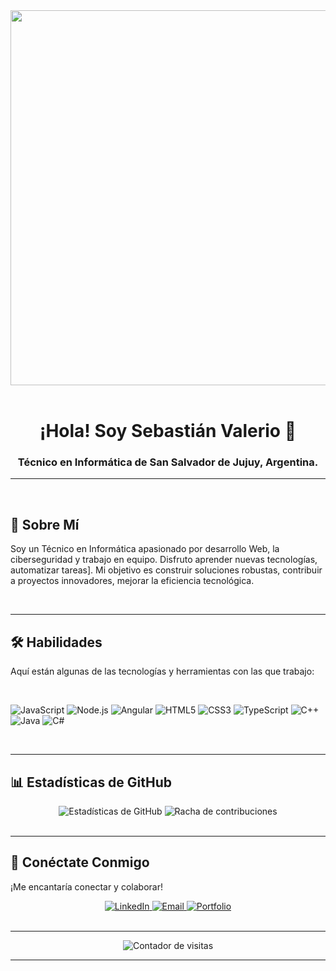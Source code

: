 <div align="center">
  <img src="https://raw.githubusercontent.com/MicaelliDev/MicaelliDev/main/assets/banner.gif" width="600" />
</div>

<br>

<div align="center">
  <h1>¡Hola! Soy Sebastián Valerio 👋</h1>
  <h3>Técnico en Informática de San Salvador de Jujuy, Argentina.</h3>
</div>

---

<br>

## 🚀 Sobre Mí

Soy un Técnico en Informática apasionado por desarrollo Web, la ciberseguridad y trabajo en equipo. Disfruto aprender nuevas tecnologías, automatizar tareas]. Mi objetivo es construir soluciones robustas, contribuir a proyectos innovadores, mejorar la eficiencia tecnológica.

<br>

---

## 🛠️ Habilidades

Aquí están algunas de las tecnologías y herramientas con las que trabajo:

<br>

<p align="left">
  <img src="https://img.shields.io/badge/JavaScript-F7DF1E?style=for-the-badge&logo=javascript&logoColor=black" alt="JavaScript" />
  <img src="https://img.shields.io/badge/Node.js-339933?style=for-the-badge&logo=node.js&logoColor=white" alt="Node.js" />
  <img src="https://img.shields.io/badge/Angular-DD0031?style=for-the-badge&logo=angular&logoColor=white" alt="Angular" />
  <img src="https://img.shields.io/badge/HTML5-E34F26?style=for-the-badge&logo=html5&logoColor=white" alt="HTML5" />
  <img src="https://img.shields.io/badge/CSS3-1572B6?style=for-the-badge&logo=css3&logoColor=white" alt="CSS3" />
  <img src="https://img.shields.io/badge/TypeScript-3178C6?style=for-the-badge&logo=typescript&logoColor=white" alt="TypeScript" />
  <img src="https://img.shields.io/badge/C%2B%2B-00599C?style=for-the-badge&logo=c%2B%2B&logoColor=white" alt="C++" />
  <img src="https://img.shields.io/badge/Java-007396?style=for-the-badge&logo=java&logoColor=white" alt="Java" />
  <img src="https://img.shields.io/badge/C%23-239120?style=for-the-badge&logo=c-sharp&logoColor=white" alt="C#" />
</p>

<br>

---

## 📊 Estadísticas de GitHub

<div align="center">
  <img src="https://github-readme-stats.vercel.app/api?username=Sebasti348&show_icons=true&theme=dracula&hide_border=true&locale=es" alt="Estadísticas de GitHub" />
  <img src="https://github-readme-streak-stats.herokuapp.com/?user=Sebasti348&theme=dracula&hide_border=true&locale=es" alt="Racha de contribuciones" />
</div>

<br>

---

## 🤝 Conéctate Conmigo

¡Me encantaría conectar y colaborar!

<div align="center">
  <a href="www.linkedin.com/in/sebastian-valerio-915a9921a" target="_blank">
    <img src="https://img.shields.io/badge/LinkedIn-0077B5?style=for-the-badge&logo=linkedin&logoColor=white" alt="LinkedIn" />
  </a>
  <a href="mailto:valeriosebastian26@gmail.com">
    <img src="https://img.shields.io/badge/Email-D14836?style=for-the-badge&logo=gmail&logoColor=white" alt="Email" />
  </a>
  <a href="https://TU_SITIO_WEB.com" target="_blank">
    <img src="https://img.shields.io/badge/Portfolio-FF5722?style=for-the-badge&logo=google-chrome&logoColor=white" alt="Portfolio" />
  </a>
</div>

<br>

---

<div align="center">
  <img src="https://komarev.com/ghpvc/?username=Sebasti348&color=blueviolet" alt="Contador de visitas" />
</div>

---
